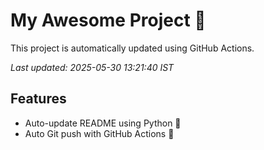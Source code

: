 # My Awesome Project 🚀

This project is automatically updated using GitHub Actions.

_Last updated: 2025-05-30 13:21:40 IST_

## Features
- Auto-update README using Python 🐍
- Auto Git push with GitHub Actions 🤖
